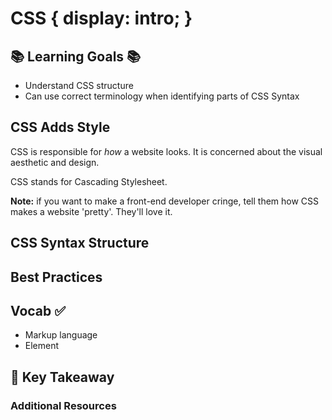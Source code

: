 # CSS {  display: intro; }

## 📚 Learning Goals 📚
- Understand CSS structure
- Can use correct terminology when identifying parts of CSS Syntax

## CSS Adds Style

CSS is responsible for *how* a website looks. It is concerned about the visual aesthetic and design.

CSS stands for Cascading Stylesheet. 

**Note:** if you want to make a front-end developer cringe, tell them how CSS makes a website 'pretty'. They'll love it.

## CSS Syntax Structure



## Best Practices


## Vocab ✅
- Markup language
- Element

## 🔑 Key Takeaway


### Additional Resources
